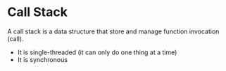 # Call Stack
A call stack is a data structure that store and manage function
invocation (call).

- It is single-threaded (it can only do one thing at a time)
- It is synchronous

